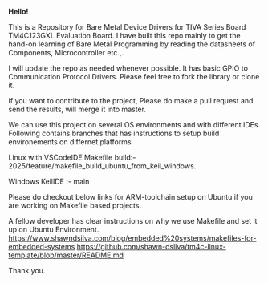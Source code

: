 **Hello!** 

This is a Repository for Bare Metal Device Drivers for TIVA Series Board TM4C123GXL Evaluation Board.
I have built this repo mainly to get the hand-on learning of Bare Metal Programming by reading the datasheets of Components, Microcontroller etc.,.

I will update the repo as needed whenever possible. It has basic GPIO to Communication Protocol Drivers.
Please feel free to fork the library or clone it.

If you want to contribute to the project, Please do make a pull request and send the results, will merge it into master.

We can use this project on several OS environments and with different IDEs. Following contains branches that has instructions to setup build environements on differnet platforms.

Linux with VSCodeIDE Makefile build:- 2025/feature/makefile_build_ubuntu_from_keil_windows.

Windows KeilIDE :- main

Please do checkout below links for ARM-toolchain setup on Ubuntu if you are working on Makefile based projects.

A fellow developer has clear instructions on why we use Makefile and set it up on Ubuntu Environment.
https://www.shawndsilva.com/blog/embedded%20systems/makefiles-for-embedded-systems
https://github.com/shawn-dsilva/tm4c-linux-template/blob/master/README.md


Thank you.
